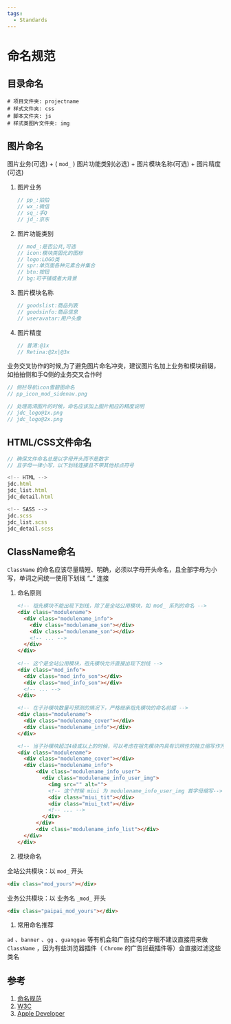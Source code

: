 ```yaml
---
tags:
  - Standards
---
```

# 命名规范

## 目录命名

  ```shell
  # 项目文件夹: projectname
  # 样式文件夹: css
  # 脚本文件夹: js
  # 样式类图片文件夹: img
  ```
## 图片命名
图片业务(可选) + ( `mod_` ) 图片功能类别(必选) + 图片模块名称(可选) + 图片精度(可选)

1. 图片业务

    ```js
    // pp_:拍拍
    // wx_:微信
    // sq_:手Q
    // jd_:京东
    ```

1. 图片功能类别

    ```js
    // mod_:是否公共,可选
    // icon:模块类固化的图标
    // logo:LOGO类
    // spr:单页面各种元素合并集合
    // btn:按钮
    // bg:可平铺或者大背景
    ```

1. 图片模块名称

    ```js
    // goodslist:商品列表
    // goodsinfo:商品信息
    // useravatar:用户头像
    ```

1. 图片精度

    ```js
    // 普清:@1x
    // Retina:@2x|@3x
    ```

业务交叉协作的时候,为了避免图片命名冲突，建议图片名加上业务和模块前辍，如拍拍侧和手Q侧的业务交叉合作时

  ```js
  // 侧栏导航icon雪碧图命名
  // pp_icon_mod_sidenav.png

  // 处理高清图片的时候，命名应该加上图片相应的精度说明
  // jdc_logo@1x.png
  // jdc_logo@2x.png
  ```

## HTML/CSS文件命名

  ```js
  // 确保文件命名总是以字母开头而不是数字
  // 且字母一律小写，以下划线连接且不带其他标点符号

  <!-- HTML -->
  jdc.html
  jdc_list.html
  jdc_detail.html

  <!-- SASS -->
  jdc.scss
  jdc_list.scss
  jdc_detail.scss
  ```

## ClassName命名
`ClassName` 的命名应该尽量精短、明确，必须以字母开头命名，且全部字母为小写，单词之间统一使用下划线 “_” 连接

1. 命名原则
    ```HTML
    <!-- 祖先模块不能出现下划线，除了是全站公用模块，如 mod_ 系列的命名 -->
    <div class="modulename">
      <div class="modulename_info">
        <div class="modulename_son"></div>
        <div class="modulename_son"></div>
        <!-- ... -->
      </div>
    </div>
      
    <!-- 这个是全站公用模块，祖先模块允许直接出现下划线 -->
    <div class="mod_info">
      <div class="mod_info_son"></div>
      <div class="mod_info_son"></div>
      <!-- ... -->
    </div>

    <!-- 在子孙模块数量可预测的情况下，严格继承祖先模块的命名前缀 -->
    <div class="modulename">
      <div class="modulename_cover"></div>
      <div class="modulename_info"></div>
    </div>

    <!-- 当子孙模块超过4级或以上的时候，可以考虑在祖先模块内具有识辨性的独立缩写作为新的子孙模块 -->
    <div class="modulename">
      <div class="modulename_cover"></div>
      <div class="modulename_info">
          <div class="modulename_info_user">
            <div class="modulename_info_user_img">
              <img src="" alt="">
              <!-- 这个时候 miui 为 modulename_info_user_img 首字母缩写-->
              <div class="miui_tit"></div>
              <div class="miui_txt"></div>
              <!-- ... -->
            </div>
          </div>
          <div class="modulename_info_list"></div>
      </div>
    </div>
    ```

1. 模块命名

全站公共模块：以 `mod_` 开头

  ```html
  <div class="mod_yours"></div>
  ```

业务公共模块：以 业务名 `_mod_` 开头

  ```html
  <div class="paipai_mod_yours"></div>
  ```
    

1. 常用命名推荐

`ad` 、`banner` 、`gg` 、`guanggao` 等有机会和广告挂勾的字眠不建议直接用来做`ClassName` ，因为有些浏览器插件（ `Chrome` 的广告拦截插件等）会直接过滤这些类名


## 参考
1. [命名规范](https://guide.aotu.io/docs/name/dir.html)
1. [W3C](https://www.w3.org/)
1. [Apple Developer](https://developer.apple.com/)
